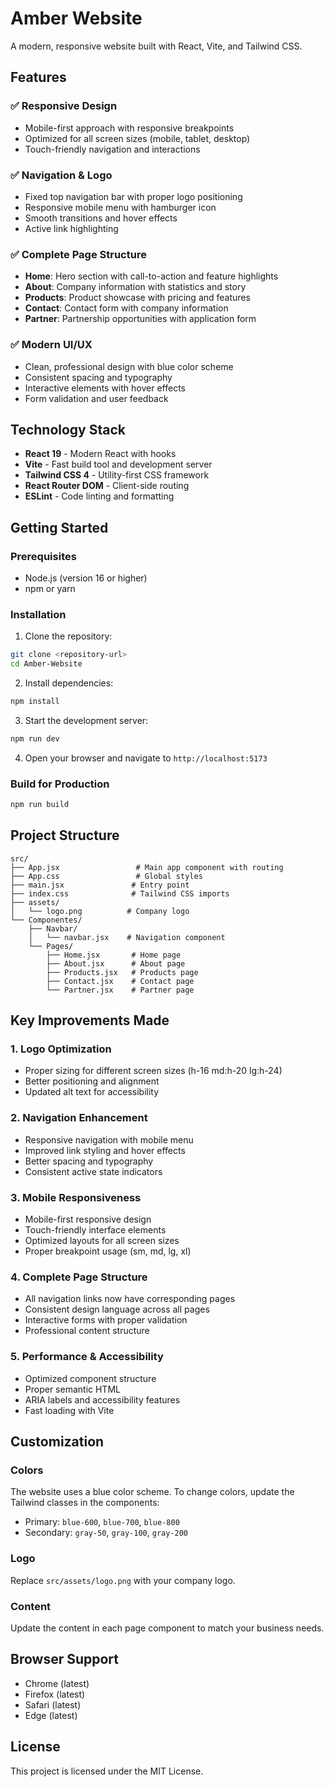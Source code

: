 # Amber Website

A modern, responsive website built with React, Vite, and Tailwind CSS.

## Features

### ✅ Responsive Design
- Mobile-first approach with responsive breakpoints
- Optimized for all screen sizes (mobile, tablet, desktop)
- Touch-friendly navigation and interactions

### ✅ Navigation & Logo
- Fixed top navigation bar with proper logo positioning
- Responsive mobile menu with hamburger icon
- Smooth transitions and hover effects
- Active link highlighting

### ✅ Complete Page Structure
- **Home**: Hero section with call-to-action and feature highlights
- **About**: Company information with statistics and story
- **Products**: Product showcase with pricing and features
- **Contact**: Contact form with company information
- **Partner**: Partnership opportunities with application form

### ✅ Modern UI/UX
- Clean, professional design with blue color scheme
- Consistent spacing and typography
- Interactive elements with hover effects
- Form validation and user feedback

## Technology Stack

- **React 19** - Modern React with hooks
- **Vite** - Fast build tool and development server
- **Tailwind CSS 4** - Utility-first CSS framework
- **React Router DOM** - Client-side routing
- **ESLint** - Code linting and formatting

## Getting Started

### Prerequisites
- Node.js (version 16 or higher)
- npm or yarn

### Installation

1. Clone the repository:
```bash
git clone <repository-url>
cd Amber-Website
```

2. Install dependencies:
```bash
npm install
```

3. Start the development server:
```bash
npm run dev
```

4. Open your browser and navigate to `http://localhost:5173`

### Build for Production

```bash
npm run build
```

## Project Structure

```
src/
├── App.jsx                 # Main app component with routing
├── App.css                 # Global styles
├── main.jsx               # Entry point
├── index.css              # Tailwind CSS imports
├── assets/
│   └── logo.png          # Company logo
└── Componentes/
    ├── Navbar/
    │   └── navbar.jsx    # Navigation component
    └── Pages/
        ├── Home.jsx       # Home page
        ├── About.jsx      # About page
        ├── Products.jsx   # Products page
        ├── Contact.jsx    # Contact page
        └── Partner.jsx    # Partner page
```

## Key Improvements Made

### 1. **Logo Optimization**
- Proper sizing for different screen sizes (h-16 md:h-20 lg:h-24)
- Better positioning and alignment
- Updated alt text for accessibility

### 2. **Navigation Enhancement**
- Responsive navigation with mobile menu
- Improved link styling and hover effects
- Better spacing and typography
- Consistent active state indicators

### 3. **Mobile Responsiveness**
- Mobile-first responsive design
- Touch-friendly interface elements
- Optimized layouts for all screen sizes
- Proper breakpoint usage (sm, md, lg, xl)

### 4. **Complete Page Structure**
- All navigation links now have corresponding pages
- Consistent design language across all pages
- Interactive forms with proper validation
- Professional content structure

### 5. **Performance & Accessibility**
- Optimized component structure
- Proper semantic HTML
- ARIA labels and accessibility features
- Fast loading with Vite

## Customization

### Colors
The website uses a blue color scheme. To change colors, update the Tailwind classes in the components:
- Primary: `blue-600`, `blue-700`, `blue-800`
- Secondary: `gray-50`, `gray-100`, `gray-200`

### Logo
Replace `src/assets/logo.png` with your company logo.

### Content
Update the content in each page component to match your business needs.

## Browser Support

- Chrome (latest)
- Firefox (latest)
- Safari (latest)
- Edge (latest)

## License

This project is licensed under the MIT License.
